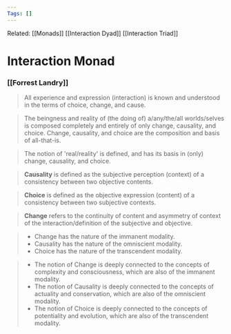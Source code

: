 ```yaml
---
Tags: []
---
```

Related: [[Monads]] [[Interaction Dyad]] [[Interaction Triad]]
# Interaction Monad

### [[Forrest Landry]]
> All experience and expression (interaction) is known and understood in the terms of choice, change, and cause.

>The beingness and reality of (the doing of) a/any/the/all worlds/selves is composed completely and entirely of only change, causality, and choice. Change, causality, and choice are the composition and basis of all-that-is.

>The notion of 'real/reality' is defined, and has its basis in (only) change, causality, and choice.

>**Causality** is defined as the subjective perception (context) of a consistency between two objective contents.

>**Choice** is defined as the objective expression (content) of a consistency between two subjective contexts.

>**Change** refers to the continuity of content and asymmetry of context of the interaction/definition of the subjective and objective.

>- Change has the nature of the immanent modality.  
>- Causality has the nature of the omniscient modality.  
>- Choice has the nature of the transcendent modality.

> - The notion of Change is deeply connected to the concepts of complexity and consciousness, which are also of the immanent modality.  
> - The notion of Causality is deeply connected to the concepts of actuality and conservation, which are also of the omniscient modality.  
> - The notion of Choice is deeply connected to the concepts of potentiality and evolution, which are also of the transcendent modality.